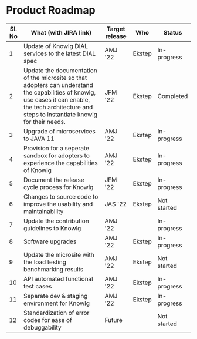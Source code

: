 # Product Roadmap

| Sl. No | What (with JIRA link)                                                                                                                                                                                 | Target release | Who    | Status      |
| ------ | ----------------------------------------------------------------------------------------------------------------------------------------------------------------------------------------------------- | -------------- | ------ | ----------- |
| 1      | Update of Knowlg DIAL services to the latest DIAL spec                                                                                                                                                | AMJ '22        | Ekstep | In-progress |
| 2      | Update the documentation of the microsite so that adopters can understand the capabilities of knowlg, use cases it can enable, the tech architecture and steps to instantiate knowlg for their needs. | JFM '22        | Ekstep | Completed   |
| 3      | Upgrade of microservices to JAVA 11                                                                                                                                                                   | AMJ '22        | Ekstep | In-progress |
| 4      | Provision for a seperate sandbox for adopters to experience the capabilities of Knowlg                                                                                                                | AMJ '22        | Ekstep | In-progress |
| 5      | Document the release cycle process for Knowlg                                                                                                                                                         | JFM '22        | Ekstep | In-progress |
| 6      | Changes to source code to improve the usability and maintainability                                                                                                                                   | JAS '22        | Ekstep | Not started |
| 7      | Update the contribution guidelines to Knowlg                                                                                                                                                          | AMJ '22        |        | In-progress |
| 8      | Software upgrades                                                                                                                                                                                     | AMJ '22        | Ekstep | In-progress |
| 9      | Update the microsite with the load testing benchmarking results                                                                                                                                       | AMJ '22        | Ekstep | Not started |
| 10     | API automated functional test cases                                                                                                                                                                   | AMJ '22        | Ekstep | In-progress |
| 11     | Separate dev & staging environment for Knowlg                                                                                                                                                         | AMJ '22        | Ekstep | In-progress |
| 12     | Standardization of error codes for ease of debuggability                                                                                                                                              | Future         |        | Not started |
